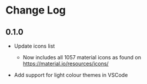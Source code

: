 # Change Log

## 0.1.0

-   Update icons list

    -   Now includes all 1057 material icons as found on https://material.io/resources/icons/

-   Add support for light colour themes in VSCode
